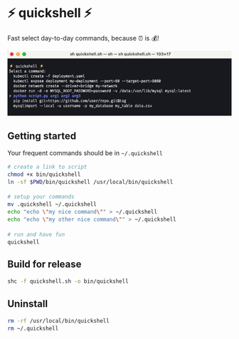 # ⚡️ quickshell ⚡️

Fast select day-to-day commands, because ⏰ is 💰!

<p align="center">
  <img src="./docs/quickshell.png">
</p>

## Getting started

Your frequent commands should be in `~/.quickshell`

```sh
# create a link to script
chmod +x bin/quickshell
ln -sf $PWD/bin/quickshell /usr/local/bin/quickshell

# setup your commands
mv .quickshell ~/.quickshell
echo "echo \"my nice command\"" > ~/.quickshell
echo "echo \"my other nice command\"" > ~/.quickshell

# run and have fun
quickshell
```

## Build for release

```sh
shc -f quickshell.sh -o bin/quickshell
```

## Uninstall

```sh
rm -rf /usr/local/bin/quickshell
rm ~/.quickshell
```